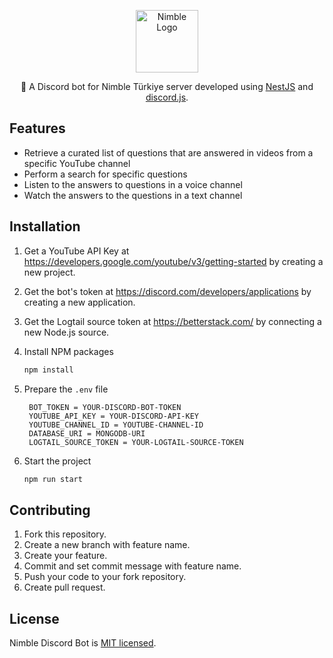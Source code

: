 <p align="center">
<img src="https://github.com/canccevik/nimble-discord-bot/blob/main/.github/assets/nimble.jpg" alt="Nimble Logo" width="100" />
</p>

<p align="center">🤖 A Discord bot for Nimble Türkiye server developed using <a href="https://nestjs.com/">NestJS</a> and <a href="https://discord.js.org/">discord.js</a>.</p>

## Features

- Retrieve a curated list of questions that are answered in videos from a specific YouTube channel
- Perform a search for specific questions
- Listen to the answers to questions in a voice channel
- Watch the answers to the questions in a text channel

## Installation

1. Get a YouTube API Key at https://developers.google.com/youtube/v3/getting-started by creating a new project.

2. Get the bot's token at https://discord.com/developers/applications by creating a new application.

3. Get the Logtail source token at https://betterstack.com/ by connecting a new Node.js source.

4. Install NPM packages

   ```sh
   npm install
   ```

5. Prepare the `.env` file

   ```JS
    BOT_TOKEN = YOUR-DISCORD-BOT-TOKEN
    YOUTUBE_API_KEY = YOUR-DISCORD-API-KEY
    YOUTUBE_CHANNEL_ID = YOUTUBE-CHANNEL-ID
    DATABASE_URI = MONGODB-URI
    LOGTAIL_SOURCE_TOKEN = YOUR-LOGTAIL-SOURCE-TOKEN
   ```

6. Start the project
   ```sh
   npm run start
   ```

## Contributing

1. Fork this repository.
2. Create a new branch with feature name.
3. Create your feature.
4. Commit and set commit message with feature name.
5. Push your code to your fork repository.
6. Create pull request.

## License

Nimble Discord Bot is [MIT licensed](https://github.com/canccevik/nimble-discord-bot/blob/master/LICENSE).
